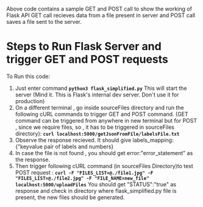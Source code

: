 Above code contains a sample GET and POST call to show the working of Flask API GET call recieves data from a file present in server and POST call saves a file sent to the server.

# Steps to Run Flask Server and trigger GET and POST requests

To Run this code:
1) Just enter command **`python3 flask_simplified.py`**
           This will start the server (Mind it. This is Flask's internal dev server. Don't use it for production)
2) On a different terminal , go inside sourceFiles directory and run the following cURL commands to trigger GET and POST command.
   (GET command can be triggered from anywhere in new terminal but for POST , since we require files, so , it has to be triggered in sourceFiles directory):
	**`curl localhost:5000/getJsonFromFile/labelsFile.txt`**
3) Observe the response recieved. It should give labels_mapping:{"keyvalue pair of labels and numbers}
4) In case the file is not found , you should get error:"error_statement" as the response.
5) Then trigger following cURL command (in sourceFiles Directory)to test POST request :
    **`curl -F "FILES_LIST=@./file1.jpg" -F "FILES_LIST=@./file2.jpg" -F "FILE_NAME=new_file" localhost:5000/uploadFiles`**
	You should get "STATUS":"true" as response and check in directory where flask_simplified.py file is present, the new files should be generated.
	

